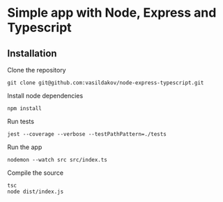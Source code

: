 # Simple app with Node, Express and Typescript

## Installation

Clone the repository

```console
git clone git@github.com:vasildakov/node-express-typescript.git
```

Install node dependencies

```console
npm install
```

Run tests

```console
jest --coverage --verbose --testPathPattern=./tests
```

Run the app

```console
nodemon --watch src src/index.ts
```

Compile the source

```console
tsc
node dist/index.js
```
